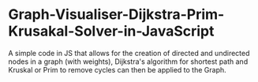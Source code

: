 # Graph-Visualiser-Dijkstra-Prim-Krusakal-Solver-in-JavaScript
A simple code in JS that allows for the creation of directed and undirected nodes in a graph (with weights), Dijkstra's algorithm for shortest path and Kruskal or Prim to remove cycles can then be applied to the Graph.
